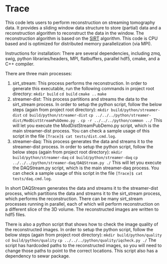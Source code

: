 # Trace

This code lets users to perform reconstruction on streaming tomography data. It provides a sliding window data structure to store (partial) data and a reconstruction algorithm to reconstruct the data in the window. The reconstruction algorithm is based on the [SIRT](https://en.wikipedia.org/wiki/SIRT) algorithm. This code is CPU based and is optimized for distributed memory parallelization (via MPI). 

Instructions for installation:
There are several dependencies, including zmq, swig, python libraries/headers, MPI, flatbuffers, parallel hdf5, cmake, and a C++ compiler. 

There are three main processes:
1. sirt_stream: This process performs the reconstruction. In order to generate this executable, run the following commands in project root directory:
``` mkdir build ```
``` cd build ```
``` cmake .. ```
``` make ```
2. streamer-dist: This process partitions and streams the data to the sirt_stream process. In order to setup the python script, follow the below steps (again from project root directory):
``` mkdir build/python/streamer-dist ```
``` cd build/python/streamer-dist ```
``` cp ../../../python/streamer-dist/ModDistStreamPubDemo.py . ```
``` cp -r ../../../python/common ../ ```
This will let you execute the ModDistStreamPubDemo.py script, which is the main streamer-dist process. You can check a sample usage of this script in the file ``` [Trace]$ cat tests/dist.cmd.log ```.
3. streamer-daq: This process generates the data and streams it to the streamer-dist process. In order to setup the python script, follow the below steps (again from project root directory):
``` mkdir build/python/streamer-daq ```
``` cd build/python/streamer-daq ```
``` cp ../../../python/streamer-daq/DAQStream.py ./ ```
This will let you execute the DAQStream.py script, which is the main streamer-daq process. You can check a sample usage of this script in the file ``` [Trace]$ cat tests/daq.cmd.log ```.

In short DAQStream generates the data and streams it to the streamer-dist process, which partitions the data and streams it to the sirt_stream process, which performs the reconstruction. There can be many sirt_stream processes running in parallel, each of which will perform reconstruction on a different slice of the 3D volume. The reconstructed images are written to hdf5 files.

There is also a python script that shows how to check the image quality of the reconstructed images. In order to setup the python script, follow the below steps (again from project root directory):
``` mkdir build/python/quality ```
``` cd build/python/quality ```
``` cp ../../../python/quality/iqcheck.py ./ ```
The script has hardcoded paths to the reconstructed images, so you will need to change those paths to point to the correct locations. This script also has a dependency to sewar package.